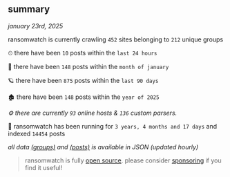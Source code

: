 
## summary
_january 23rd, 2025_

ransomwatch is currently crawling `452` sites belonging to `212` unique groups

⏲ there have been `10` posts within the `last 24 hours`

🦈 there have been `148` posts within the `month of january`

🪐 there have been `875` posts within the `last 90 days`

🏚 there have been `148` posts within the `year of 2025`

_⚙️ there are currently `93` online hosts & `136` custom parsers._

🦕 ransomwatch has been running for `3 years, 4 months and 17 days` and indexed `14454` posts

_all data  [(groups)](http://ransomwhat.telemetry.ltd/groups) and [(posts)](http://ransomwhat.telemetry.ltd/posts) is available in JSON (updated hourly)_

> ransomwatch is fully [open source](https://github.com/joshhighet/ransomwatch#ransomwatch--). please consider [sponsoring](https://github.com/sponsors/joshhighet) if you find it useful!
